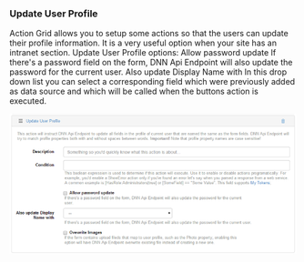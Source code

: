 
### Update User Profile

Action Grid allows you to setup some actions so that the users can update their profile information. It is a very useful option when your site has an intranet section. Update User Profile options:
Allow password update
If there's a password field on the form, DNN Api Endpoint will also update the password for the current user.
Also update Display Name with
In this drop down list you can select a corresponding field which were previously added as data source and which will be called when the buttons action is executed.

![](update-user-profile.png)
